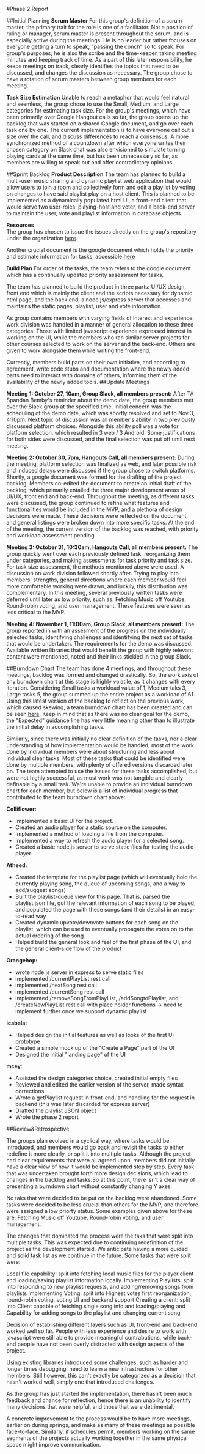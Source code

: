 #Phase 2 Report

##Initial Planning
**Scrum Master**
For this group's definition of a scrum master, the primary trait for the role is one of a facilitator. Not a position of ruling or manager, scrum master is present throughout the scrum, and is especially active during the meetings. He is no leader but rather focuses on everyone getting a turn to speak, "passing the conch" so to speak. For group's purposes, he is also the scribe and the time-keeper, taking meeting minutes and keeping track of time. As a part of this later responsibility, he keeps meetings on track, clearly identifies the topics that need to be discussed, and changes the discussion as necessary. The group chose to have a rotation of scrum masters between group members for each meeting.

**Task Size Estimation**
Unable to reach a metaphor that would feel natural and seemless, the group chose to use the Small, Medium, and Large categories for estimating task size. For the group's meetings, which have been primarily over Google Hangout calls so far, the group opens up the backlog that was started on a shared Google document, and go over each task one by one. The current implementation is to have everyone call out a size over the call, and discuss differences to reach a consensus. A more synchronized method of a countdown after which everyone writes their chosen category on Slack chat was also envisioned to simulate turning playing cards at the same time, but has been unnecessary so far, as members are willing to speak out and offer contradictory opinions.

##Sprint Backlog
**Product Description**
  The team has planned to build a multi-user music sharing and dynamic playlist web application that would allow users to join a room and collectively form and edit a playlist by voting on changes to have said playlist play on a host client. This is planned to be implemented as a dynamically populated html UI, a front-end client that would serve two user-roles: playing-host and voter, and a back-end server to maintain the user, vote and playlist information in database objects.

**Resources**  
  The group has chosen to issue the issues directly on the group's repository under the organization [here](https://github.com/csc301-fall-2015/project-team5-L0101/issues).
  
  Another crucial document is the google document which holds the priority and estimate information for tasks, accessible [here](https://docs.google.com/document/d/15Zs1FAjf2N8twKmroXOm7A31XmKmykNaXdVAeinEpCI/edit)
  
**Build Plan**
  For order of the tasks, the team refers to the google document which has a continually updated priority assessment for tasks.
  
  The team has planned to build the product in three parts: UI/UX design, front end which is mainly the client and the scripts necessary for dynamic html page, and the back end, a node.js/express server that accesses and maintains the static pages, playlist, user and vote information.
  
  As group contains members with varying fields of interest and experience, work division was handled in a manner of general allocation to these three categories. Those with limited javascript experience expressed interest in working on the UI, while the members who ran similar server projects for other courses selected to work on the server and the back-end.  Others are given to work alongside them while writing the front-end.
  
  Currently, members build parts on their own initiative, and according to agreement, write code stubs and documentation where the newly added parts need to interact with domains of others, informing them of the availability of the newly added tools.
##Update Meetings

**Meeting 1: October 27, 10am, Group Slack, all members present:**
  After TA Spandan Bemby's reminder about the demo date, the group members met over the Slack group at the specified time. Initial concern was the scheduling of the demo date, which was shortly resolved and set to Nov 3, 4:10pm. Next topic of discussion was all member's ability in two previously discussed platform choices. Alongside this ability poll was a vote for platform selection, which resulted in 3 web / 3 Android. Some justifications for both sides were discussed, and the final selection was put off until next meeting.
  
**Meeting 2: October 30, 7pm, Hangouts Call, all members present:**
  During the meeting, platform selection was finalized as web, and later possible risk and induced delays were discussed if the group chose to switch platforms. Shortly, a google document was formed for the drafting of the project backlog. Members co-edited the document to create an initial draft of the backlog, which primarily entailed the three major development areas of UI/UX, front end and back-end. 
  Throughout the meeting, as different tasks were discussed, the group continued to refine what features and functionalities would be included in the MVP, and a plethora of design decisions were made. These decisions were reflected on the document, and general listings were broken down into more specific tasks. At the end of the meeting, the current version of the backlog was reached, with priority and workload assessment pending.
  
  **Meeting 3: October 31, 10:30am, Hangouts Call, all members present:**
    The group quickly went over each previously defined task, reorganizing them under categories, and making assessments for task priority and task size. For task size assessment, the methods mentioned above were used.
    A discussion on work division followed shortly after. Trying to play into members' strengths, general directions where each member would feel more comfortable working were drawn, and luckily, this distribution was complementary. 
    In this meeting, several previously written tasks were deferred until later as low priority, such as: Fetching Music off Youtube, Round-robin voting, and user management. These features were seen as less critical to the MVP.

  **Meeting 4: November 1, 11:00am, Group Slack, all members present:**
    The group reported in with an assesment of the progress on the individually selected tasks, identifying challenges and identifying the next set of tasks that would be undertaken. The requirements for the demo was discussed. Available written libraries that would benefit the group with highly relevant content were mentioned, noted and their links stickied in the group Slack. 

##Burndown Chart
  The team has done 4 meetings, and throughout these meetings, backlog was formed and changed drastically. So, the work axis of any burndown chart at this stage is highly volatile, as it changes with every iteration. Considering Small tasks a workload value of 1, Medium taks 3, Large tasks 5, the group summed up the entire project as a workload of 61. Using this latest version of the backlog to reflect on the previous work, which caused skewing, a team burndown chart has been created and can be seen [here](http://i.imgur.com/AEZihCH.jpg). Keep in mind that as there was no clear goal for the demo, the "Expected" guidance line has very little meaning other than to illustrate the initial delay in accomplishing tasks. 
  
  Similarly, since there was initially no clear definition of the tasks, nor a clear understanding of how implementation would be handled, most of the work done by individual members were about structuring and less about individual clear tasks. Most of these tasks that could be identified were done by multiple members, with plenty of offered versions discarded later on. The team attempted to use the issues for these tasks accomplished, but were not highly successful, as most work was not tangible and clearly definable by a small task. We're unable to provide an individual burndown chart for each member, but below is a list of individual progress that contributed to the team burndown chart above:
  
  **Colliflower:**
- Implemented a basic UI for the project.
- Created an audio player for a static source on the computer.
- Implemented a method of loading a file from the computer.
- Implemented a way to refresh the audio player for a selected song.
- Created a basic node.js server to serve static files for testing the audio player.

**Atheed:**
- Created the template for the playlist page (which will eventually hold the currently playing song, the queue of upcoming songs, and a way to add/suggest songs)
- Built the playlist-queue view for this page. That is, parsed the playlist.json file, got the relevant information of each song to be played, and populated the page with these songs (and their details) in an easy-to-read way
- Created dynamic upvote/downvote buttons for each song on the playlist, which can be used to eventually propagate the votes on to the actual ordering of the song
- Helped build the general look and feel of the first phase of the UI, and the general client-side flow of the product

**Orangehop:**
- wrote node.js server in express to serve static files
- implemented /currentPlayList rest call
- implemented /nextSong rest call
- implemented /currentSong rest call
- implemented /removeSongFromPlayList, /addSongtoPlaylist, and /createNewPlayList rest call with place holder functions -> need to implement further once we support dynamic playlist

**icabala:**
- Helped design the initial features as well as looks of the first UI prototype
- Created a simple mock up of the "Create a Page" part of the UI
- Designed the initial "landing page" of the UI

**mcey:**
- Assisted the design categories choice, created initial empty files
- Reviewed and edited the earlier version of the server, made syntax corrections
- Wrote a getPlaylist request in front-end, and handling for the request in backend (this was later discarded for express server)
- Drafted the playlist JSON object
- Wrote the phase 2 report



##Review&Retrospective

The groups plan evolved in a cyclical way, where tasks would be introduced, and members would go back and revisit the tasks to either redefine it more clearly, or split it into multiple tasks. Although the project had clear requirements that were all agreed upon, members did not initially have a clear view of how it would be implemented step by step. Every task that was undertaken brought forth more design decisions, which lead to changes in the backlog and tasks.So at this point, there isn't a clear way of presenting a burndown chart without constantly changing Y axes.

No taks that were decided to be put on the backlog were abandoned. Some tasks were decided to be less crucial than others for the MVP, and therefore were assigned a low priorty status. Some examples given above for these are: Fetching Music off Youtube, Round-robin voting, and user management.

The changes that dominated the process were the taks that were split into multiple tasks. This was expected due to continuing redefinition of the project as the development started. We anticipate having a more guided and solid task list as we continue in the future. Some tasks that were split were: 

Local file capability: split into fetching local music files for the player client and loading/saving playlist information locally.
Implementing Playlists: split into responding to new playlist requests, and adding/removing songs from playlists
Implementing Voting: split into Highest votes first reorganization, round-robin voting, voting UI and backend support
Creating a client: split into Client capable of fetching single song info and loading/playing and Capability for adding songs to the playlist and changing current song


Decision of establishing different layers such as UI, front-end and back-end worked well so far. People with less experience and desire to work with javascript were still able to provide meaningful contrabutions, while back-end people have not been overly distracted with design aspects of the project.

Using existing libraries introduced some challenges, such as harder and longer times debugging, need to learn a new infrastructure for other members. Still however, this can't exactly be categorized as a decision that hasn't worked well, simply one that introduced challenges.

As the group has just started the implementation, there hasn't been much feedback and chance for reflection, hence there is an unability to identify many decisions that were helpful, and those that were detrimental.

A concrete improvement to the process would be to have more meetings, earlier on during springs, and make as many of these meetings as possible face-to-face. Similarly, if schedules permit, members working on the same segments of the projects actually working together in the same physical space might improve communication.
